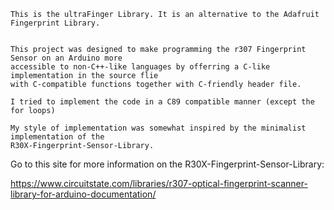     This is the ultraFinger Library. It is an alternative to the Adafruit Fingerprint Library.

    
    This project was designed to make programming the r307 Fingerprint Sensor on an Arduino more
    accessible to non-C++-like languages by offerring a C-like implementation in the source flie
    with C-compatible functions together with C-friendly header file. 

    I tried to implement the code in a C89 compatible manner (except the for loops)

    My style of implementation was somewhat inspired by the minimalist implementation of the 
    R30X-Fingerprint-Sensor-Library. 

Go to this site for more information on the R30X-Fingerprint-Sensor-Library: 

https://www.circuitstate.com/libraries/r307-optical-fingerprint-scanner-library-for-arduino-documentation/

